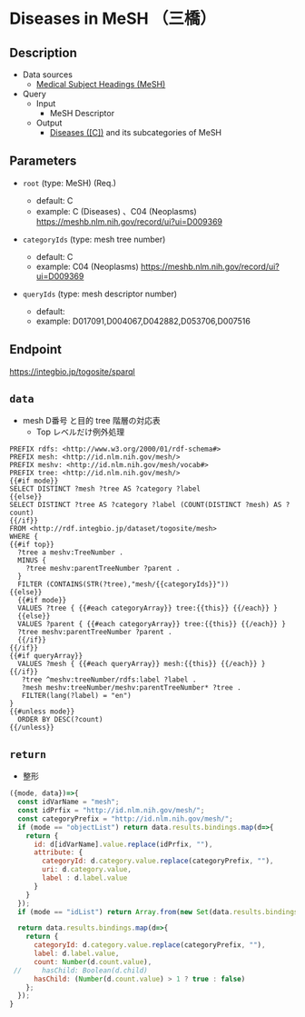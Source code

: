 # Diseases in MeSH （三橋）

## Description

- Data sources
    -  [Medical Subject Headings (MeSH)](https://www.nlm.nih.gov/mesh/meshhome.html) 
- Query
    - Input
        - MeSH Descriptor
    - Output
        -  [Diseases ([C])](https://meshb.nlm.nih.gov/treeView) and its subcategories of MeSH

## Parameters

* `root` (type: MeSH) (Req.)
  * default: C
  * example: C (Diseases) 、C04  (Neoplasms) https://meshb.nlm.nih.gov/record/ui?ui=D009369

* `categoryIds` (type: mesh tree number)
  * default: C
  * example: C04  (Neoplasms) https://meshb.nlm.nih.gov/record/ui?ui=D009369
* `queryIds` (type: mesh descriptor number)
  * default: 
  * example: D017091,D004067,D042882,D053706,D007516



## Endpoint
https://integbio.jp/togosite/sparql

## `data`
- mesh D番号 と目的 tree 階層の対応表
  - Top レベルだけ例外処理
```sparql
PREFIX rdfs: <http://www.w3.org/2000/01/rdf-schema#>
PREFIX mesh: <http://id.nlm.nih.gov/mesh/>
PREFIX meshv: <http://id.nlm.nih.gov/mesh/vocab#>
PREFIX tree: <http://id.nlm.nih.gov/mesh/>
{{#if mode}}
SELECT DISTINCT ?mesh ?tree AS ?category ?label
{{else}}
SELECT DISTINCT ?tree AS ?category ?label (COUNT(DISTINCT ?mesh) AS ?count)
{{/if}}
FROM <http://rdf.integbio.jp/dataset/togosite/mesh>
WHERE {
{{#if top}}
  ?tree a meshv:TreeNumber .
  MINUS { 
    ?tree meshv:parentTreeNumber ?parent . 
  }
  FILTER (CONTAINS(STR(?tree),"mesh/{{categoryIds}}"))
{{else}}
  {{#if mode}}
  VALUES ?tree { {{#each categoryArray}} tree:{{this}} {{/each}} }
  {{else}}
  VALUES ?parent { {{#each categoryArray}} tree:{{this}} {{/each}} }
  ?tree meshv:parentTreeNumber ?parent .
  {{/if}}
{{/if}}
{{#if queryArray}}
  VALUES ?mesh { {{#each queryArray}} mesh:{{this}} {{/each}} }
{{/if}}
   ?tree ^meshv:treeNumber/rdfs:label ?label .
   ?mesh meshv:treeNumber/meshv:parentTreeNumber* ?tree .
   FILTER(lang(?label) = "en")
}
{{#unless mode}}  
  ORDER BY DESC(?count)
{{/unless}}                  
```

## `return`
- 整形
```javascript
({mode, data})=>{
  const idVarName = "mesh";
  const idPrfix = "http://id.nlm.nih.gov/mesh/";
  const categoryPrefix = "http://id.nlm.nih.gov/mesh/";
  if (mode == "objectList") return data.results.bindings.map(d=>{
    return {
      id: d[idVarName].value.replace(idPrfix, ""), 
      attribute: {
        categoryId: d.category.value.replace(categoryPrefix, ""), 
        uri: d.category.value,
        label : d.label.value
      }
    }
  });
  if (mode == "idList") return Array.from(new Set(data.results.bindings.map(d=>d[idVarName].value.replace(idPrfix, "")))); // unique

  return data.results.bindings.map(d=>{ 
    return {
      categoryId: d.category.value.replace(categoryPrefix, ""), 
      label: d.label.value,
      count: Number(d.count.value),
 //     hasChild: Boolean(d.child)
      hasChild: (Number(d.count.value) > 1 ? true : false)
    };
  });	
}
```